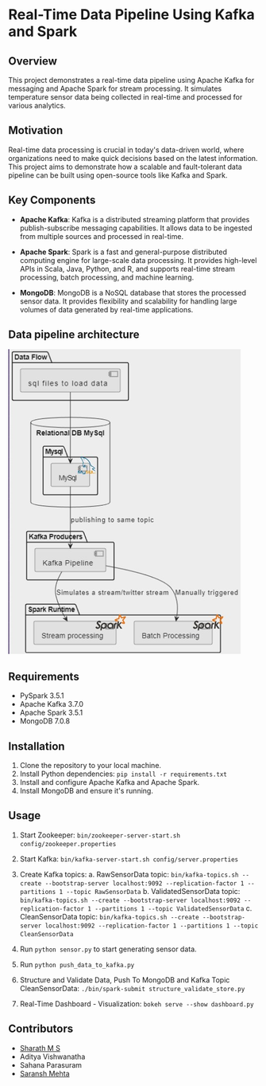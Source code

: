 # Real-Time Data Pipeline Using Kafka and Spark

## Overview

This project demonstrates a real-time data pipeline using Apache Kafka for messaging and Apache Spark for stream processing. It simulates temperature sensor data being collected in real-time and processed for various analytics.

## Motivation

Real-time data processing is crucial in today's data-driven world, where organizations need to make quick decisions based on the latest information. This project aims to demonstrate how a scalable and fault-tolerant data pipeline can be built using open-source tools like Kafka and Spark.

## Key Components

- **Apache Kafka**: Kafka is a distributed streaming platform that provides publish-subscribe messaging capabilities. It allows data to be ingested from multiple sources and processed in real-time.
  
- **Apache Spark**: Spark is a fast and general-purpose distributed computing engine for large-scale data processing. It provides high-level APIs in Scala, Java, Python, and R, and supports real-time stream processing, batch processing, and machine learning.

- **MongoDB**: MongoDB is a NoSQL database that stores the processed sensor data. It provides flexibility and scalability for handling large volumes of data generated by real-time applications.

## Data pipeline architecture

![alt text](<WhatsApp Image 2024-04-21 at 15.02.02_19daff5c.jpg>)

## Requirements

- PySpark 3.5.1
- Apache Kafka 3.7.0
- Apache Spark 3.5.1
- MongoDB 7.0.8

## Installation

1. Clone the repository to your local machine.
2. Install Python dependencies: `pip install -r requirements.txt`
3. Install and configure Apache Kafka and Apache Spark.
4. Install MongoDB and ensure it's running.

## Usage

1. Start Zookeeper: `bin/zookeeper-server-start.sh config/zookeeper.properties`
2. Start Kafka: `bin/kafka-server-start.sh config/server.properties`
3. Create Kafka topics:
a. RawSensorData topic:
`bin/kafka-topics.sh --create --bootstrap-server localhost:9092 --replication-factor 1 --partitions 1 --topic RawSensorData`
b. ValidatedSensorData topic:
`bin/kafka-topics.sh --create --bootstrap-server localhost:9092 --replication-factor 1 --partitions 1 --topic ValidatedSensorData`
c. CleanSensorData topic:
`bin/kafka-topics.sh --create --bootstrap-server localhost:9092 --replication-factor 1 --partitions 1 --topic CleanSensorData`

5. Run `python sensor.py` to start generating sensor data.
6. Run `python push_data_to_kafka.py`
7. Structure and Validate Data, Push To MongoDB and Kafka Topic CleanSensorData: `./bin/spark-submit structure_validate_store.py`
8. Real-Time Dashboard - Visualization: `bokeh serve --show dashboard.py`

## Contributors

- [Sharath M S](https://github.com/Sharath-44)
- Aditya Vishwanatha
- Sahana Parasuram
- [Saransh Mehta](https://github.com/mehtasaransh11)


